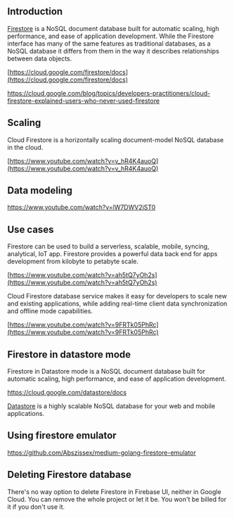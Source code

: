

## Introduction

[Firestore](https://firebase.google.com/docs/firestore) is a NoSQL document database built for automatic scaling, high performance, and ease of application development. While the Firestore interface has many of the same features as traditional databases, as a NoSQL database it differs from them in the way it describes relationships between data objects.

[https://cloud.google.com/firestore/docs](https://cloud.google.com/firestore/docs)

https://cloud.google.com/blog/topics/developers-practitioners/cloud-firestore-explained-users-who-never-used-firestore

## Scaling

Cloud Firestore is a horizontally scaling document-model NoSQL database in the cloud.

[https://www.youtube.com/watch?v=v_hR4K4auoQ](https://www.youtube.com/watch?v=v_hR4K4auoQ)

## Data modeling

https://www.youtube.com/watch?v=lW7DWV2jST0

## Use cases

Firestore can be used to build a serverless, scalable, mobile, syncing, analytical, IoT app. Firestore provides a powerful data back end for apps development from kilobyte to petabyte scale.

[https://www.youtube.com/watch?v=ah5tQ7yOh2s](https://www.youtube.com/watch?v=ah5tQ7yOh2s)

Cloud Firestore database service makes it easy for developers to scale new and existing applications, while adding real-time client data synchronization and offline mode capabilities.

[https://www.youtube.com/watch?v=9FRTk05PhRc](https://www.youtube.com/watch?v=9FRTk05PhRc)



## Firestore in datastore mode

Firestore in Datastore mode is a NoSQL document database built for automatic scaling, high performance, and ease of application development.

https://cloud.google.com/datastore/docs

[Datastore](Datastore)  is a highly scalable NoSQL database for your web and mobile applications.

## Using firestore emulator

https://github.com/Abszissex/medium-golang-firestore-emulator

## Deleting Firestore database

There's no way option to delete Firestore in Firebase UI, neither in Google Cloud. You can remove the whole project or let it be. You won't be billed for it if you don't use it.